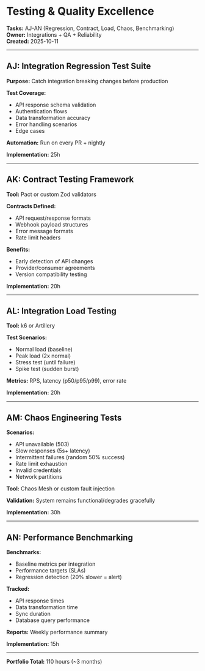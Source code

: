 # Testing & Quality Excellence

**Tasks:** AJ-AN (Regression, Contract, Load, Chaos, Benchmarking)  
**Owner:** Integrations + QA + Reliability  
**Created:** 2025-10-11

---

## AJ: Integration Regression Test Suite

**Purpose:** Catch integration breaking changes before production

**Test Coverage:**
- API response schema validation
- Authentication flows
- Data transformation accuracy
- Error handling scenarios
- Edge cases

**Automation:** Run on every PR + nightly

**Implementation:** 25h

---

## AK: Contract Testing Framework

**Tool:** Pact or custom Zod validators

**Contracts Defined:**
- API request/response formats
- Webhook payload structures
- Error message formats
- Rate limit headers

**Benefits:**
- Early detection of API changes
- Provider/consumer agreements
- Version compatibility testing

**Implementation:** 20h

---

## AL: Integration Load Testing

**Tool:** k6 or Artillery

**Test Scenarios:**
- Normal load (baseline)
- Peak load (2x normal)
- Stress test (until failure)
- Spike test (sudden burst)

**Metrics:** RPS, latency (p50/p95/p99), error rate

**Implementation:** 20h

---

## AM: Chaos Engineering Tests

**Scenarios:**
- API unavailable (503)
- Slow responses (5s+ latency)
- Intermittent failures (random 50% success)
- Rate limit exhaustion
- Invalid credentials
- Network partitions

**Tool:** Chaos Mesh or custom fault injection

**Validation:** System remains functional/degrades gracefully

**Implementation:** 30h

---

## AN: Performance Benchmarking

**Benchmarks:**
- Baseline metrics per integration
- Performance targets (SLAs)
- Regression detection (20% slower = alert)

**Tracked:**
- API response times
- Data transformation time
- Sync duration
- Database query performance

**Reports:** Weekly performance summary

**Implementation:** 15h

---

**Portfolio Total:** 110 hours (~3 months)


